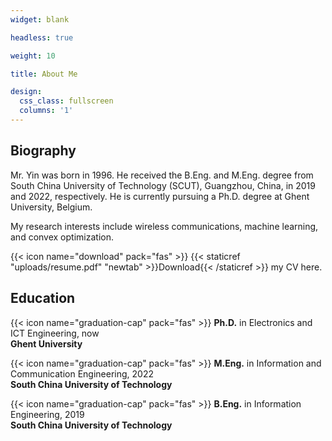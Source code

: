 ```yaml
---
widget: blank

headless: true

weight: 10

title: About Me

design:
  css_class: fullscreen
  columns: '1'
---
```


## **Biography**

Mr. Yin was born in 1996. He received the B.Eng. and M.Eng. degree from South China University of Technology (SCUT), Guangzhou, China, in 2019 and 2022, respectively. He is currently pursuing a Ph.D. degree at Ghent University, Belgium.

My research interests include wireless communications, machine learning, and convex optimization.

{{< icon name="download" pack="fas" >}} {{< staticref "uploads/resume.pdf" "newtab" >}}Download{{< /staticref >}} my CV here.

## **Education**

{{< icon name="graduation-cap" pack="fas" >}} **Ph.D.** in Electronics and ICT Engineering, now\
**Ghent University**

{{< icon name="graduation-cap" pack="fas" >}} **M.Eng.** in Information and Communication Engineering, 2022\
**South China University of Technology**

{{< icon name="graduation-cap" pack="fas" >}} **B.Eng.** in Information Engineering, 2019\
**South China University of Technology**
